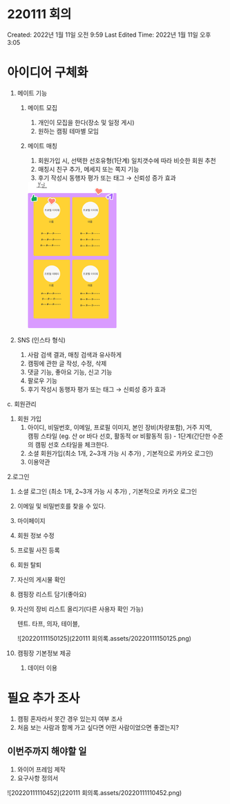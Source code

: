 # 220111 회의

Created: 2022년 1월 11일 오전 9:59
Last Edited Time: 2022년 1월 11일 오후 3:05

# 아이디어 구체화

1. 메이트 기능
    1. 메이트 모집
        1. 개인이 모집을 한다(장소 및 일정 게시)
        2. 원하는 캠핑 테마별 모임
    2. 메이트 매칭
        1. 회원가입 시, 선택한 선호유형(1단계) 일치갯수에 따라 비슷한 회원 추천
        2. 매칭시 친구 추가, 메세지 또는 쪽지 기능
        3. 후기 작성시 동행자 평가 또는 태그 → 신뢰성 증가 효과
        
        <img src="220111 회의록.assets/Untitled.png" alt="Untitled" style="zoom: 33%;" />
    
2. SNS (인스타 형식)
    1. 사람 검색 결과, 매칭 검색과 유사하게
    2. 캠핑에 관한 글 작성, 수정, 삭제
    3. 댓글 기능, 좋아요 기능, 신고 기능
    4. 팔로우 기능
    5. 후기 작성시 동행자 평가 또는 태그 → 신뢰성 증가 효과
    

c. 회원관리

1. 회원 가입
    1. 아이디, 비밀번호, 이메일, 
    프로필 이미지, 
    본인 장비(차량포함), 
    거주 지역,  
    캠핑 스타일 (eg. 산 or 바다 선호, 활동적 or 비활동적 등) - 1단계(간단한 수준의 캠핑 선호 스타일을 체크한다.
    2. 소셜 회원가입(최소 1개, 2~3개 가능 시 추가) , 기본적으로 카카오 로그인)
    3. 이용약관
    

2.로그인

1. 소셜 로그인 (최소 1개, 2~3개 가능 시 추가) , 기본적으로 카카오 로그인
2. 이메일 및 비밀번호를 찾을 수 있다.

3. 마이페이지

1. 회원 정보 수정
2. 프로필 사진 등록
3. 회원 탈퇴
4. 자신의 게시물 확인
5. 캠핑장 리스트 담기(좋아요)
6. 자신의 장비 리스트 올리기(다른 사용자 확인 가능)
   
    텐트. 타프, 의자, 테이블,
    
    ![20220111150125](220111 회의록.assets/20220111150125.png)
    
1. 캠핑장 기본정보 제공
    1. 데이터 이용
    

# 필요 추가 조사

1. 캠핑 혼자라서 못간 경우 있는지 여부 조사
2. 처음 보는 사람과 함께 가고 싶다면 어떤 사람이었으면 좋겠는지?

## 이번주까지 해야할 일

1. 와이어 프레임 제작
2. 요구사항 정의서

![20220111110452](220111 회의록.assets/20220111110452.png)